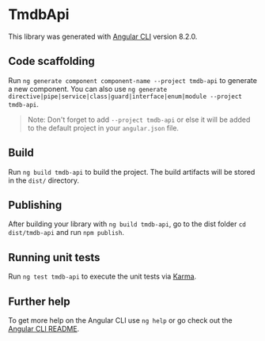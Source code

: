 # TmdbApi

This library was generated with [Angular CLI](https://github.com/angular/angular-cli) version 8.2.0.

## Code scaffolding

Run `ng generate component component-name --project tmdb-api` to generate a new component. You can also use `ng generate directive|pipe|service|class|guard|interface|enum|module --project tmdb-api`.
> Note: Don't forget to add `--project tmdb-api` or else it will be added to the default project in your `angular.json` file. 

## Build

Run `ng build tmdb-api` to build the project. The build artifacts will be stored in the `dist/` directory.

## Publishing

After building your library with `ng build tmdb-api`, go to the dist folder `cd dist/tmdb-api` and run `npm publish`.

## Running unit tests

Run `ng test tmdb-api` to execute the unit tests via [Karma](https://karma-runner.github.io).

## Further help

To get more help on the Angular CLI use `ng help` or go check out the [Angular CLI README](https://github.com/angular/angular-cli/blob/master/README.md).
